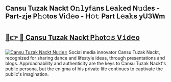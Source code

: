 ## Cansu Tuzak Nackt O𝚗𝚕yf𝚊ns L𝚎a𝚔ed N𝚞𝚍es - Part-zje P𝚑𝚘tos Vi𝚍𝚎o - H𝚘𝚝 Part L𝚎a𝚔s yU3Wm

# <h2><a href="http://kfapux.oniu.top/?m=Cansu+Tuzak+Nackt">🔗👉 🔴 Cansu Tuzak Nackt P𝚑ot𝚘𝚜 V𝚒d𝚎o</a></h2>

[![Cansu Tuzak Nackt Nu𝚍e𝚜](https://i.imgur.com/0qMVB7G.gif)](http://kfapux.oniu.top/?m=Cansu+Tuzak+Nackt)
Social media innovator Cansu Tuzak Nackt, recognized for sharing dance and lifestyle ideas, through presentations and blogs. Approachability and authenticity are the keys to Cansu Tuzak Nackt's public persona, but the enigma of his private life continues to captivate the public's imagination.  
